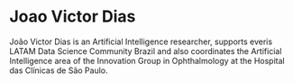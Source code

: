 # Joao Victor Dias

João Victor Dias is an Artificial Intelligence researcher, supports everis LATAM Data Science Community Brazil and also coordinates the Artificial Intelligence area of the Innovation Group in Ophthalmology at the Hospital das Clínicas de São Paulo.
